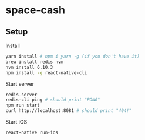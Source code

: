 # space-cash

## Setup
Install
```bash
yarn install # npm i yarn -g (if you don't have it)
brew install redis nvm
nvm install 6.10.3
npm install -g react-native-cli
```
Start server
```bash
redis-server
redis-cli ping # should print "PONG"
npm run start
curl http://localhost:8081 # should print "404!"
```
Start iOS
```bash
react-native run-ios
```
